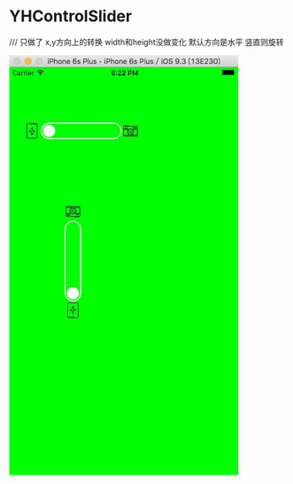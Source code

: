 # YHControlSlider

/// 只做了 x,y方向上的转换   width和height没做变化   默认方向是水平 竖直则旋转

![image](https://github.com/Hidebush/YHControlSlider/blob/master/controlSlider.png?raw=true)
